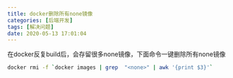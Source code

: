 ```yaml
---
title: docker删除所有none镜像
categories: [后端开发]
tags: [解决问题]
date: 2020-05-13 17:01:04
---
```


<!-- more -->

在docker反复build后，会存留很多none镜像，下面命令一键删除所有none镜像

```sh
docker rmi -f `docker images | grep  "<none>" | awk '{print $3}'`
```
